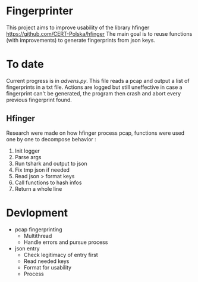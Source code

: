 # Fingerprinter

This project aims to improve usability of the library hfinger https://github.com/CERT-Polska/hfinger
The main goal is to reuse functions (with improvements) to generate fingerprints from json keys.

# To date

Current progress is in _advens.py_. This file reads a pcap and output a list of fingerprints in a txt file. Actions are
logged but still uneffective in case a fingerprint can't be generated, the program then crash and abort every previous
fingerprint found.

## Hfinger

Research were made on how hfinger process pcap, functions were used one by one to decompose behavior :

1. Init logger
2. Parse args
3. Run tshark and output to json
4. Fix tmp json if needed
5. Read json > format keys
6. Call functions to hash infos
7. Return a whole line

# Devlopment

- pcap fingerprinting
    - Multithread
    - Handle errors and pursue process
- json entry
    - Check legitimacy of entry first
    - Read needed keys
    - Format for usability
    - Process